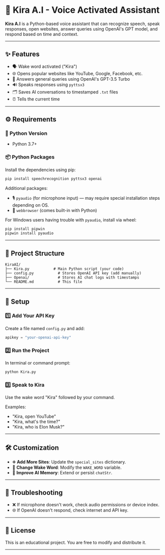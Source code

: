# 🤖 Kira A.I - Voice Activated Assistant

**Kira A.I** is a Python-based voice assistant that can recognize speech, speak responses, open websites, answer queries using OpenAI's GPT model, and respond based on time and context.

---

## ✨ Features

* 🗣️ Wake word activated ("Kira")
* 🌐 Opens popular websites like YouTube, Google, Facebook, etc.
* 🧠 Answers general queries using OpenAI's GPT-3.5 Turbo
* 🔊 Speaks responses using `pyttsx3`
* 🗂️ Saves AI conversations to timestamped `.txt` files
* ⏰ Tells the current time

---

## ⚙️ Requirements

### 🐍 Python Version

* Python 3.7+

### 📦 Python Packages

Install the dependencies using pip:

```bash
pip install speechrecognition pyttsx3 openai
```

Additional packages:

* 🎙️ `pyaudio` (for microphone input) — may require special installation steps depending on OS.
* 🔗 `webbrowser` (comes built-in with Python)

For Windows users having trouble with `pyaudio`, install via wheel:

```bash
pip install pipwin
pipwin install pyaudio
```

---

## 📁 Project Structure

```
KiraAI/
├── Kira.py           # Main Python script (your code)
├── config.py           # Stores OpenAI API key (add manually)
├── Openai/             # Stores AI chat logs with timestamps
└── README.md           # This file
```

---

## 🚀 Setup

### 1️⃣ Add Your API Key

Create a file named `config.py` and add:

```python
apikey = "your-openai-api-key"
```

### 2️⃣ Run the Project

In terminal or command prompt:

```bash
python Kira.py
```

### 3️⃣ Speak to Kira

Use the wake word "Kira" followed by your command.

Examples:

* "Kira, open YouTube"
* "Kira, what's the time?"
* "Kira, who is Elon Musk?"

---

## 🛠️ Customization

* ➕ **Add More Sites**: Update the `special_sites` dictionary.
* 📝 **Change Wake Word**: Modify the `WAKE_WORD` variable.
* 🧠 **Improve AI Memory**: Extend or persist `chatStr`.

---

## 🧰 Troubleshooting

* ❌ If microphone doesn't work, check audio permissions or device index.
* 🌐 If OpenAI doesn't respond, check internet and API key.

---

## 📄 License

This is an educational project. You are free to modify and distribute it.

---


